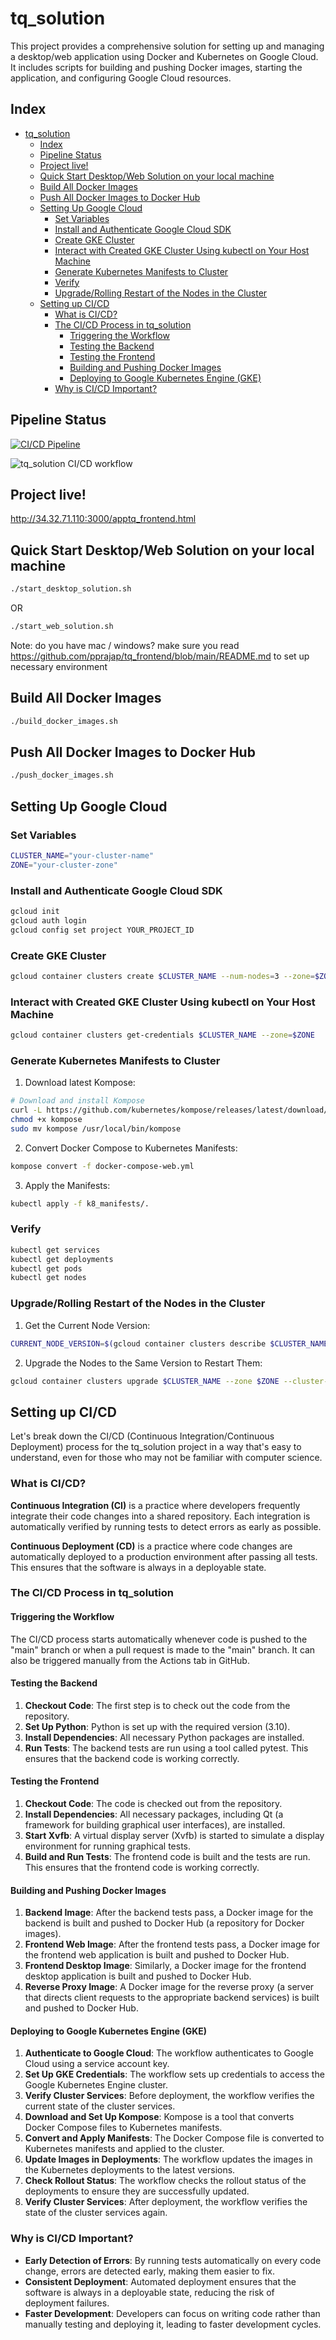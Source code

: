 # tq_solution

This project provides a comprehensive solution for setting up and managing a desktop/web application using Docker and Kubernetes on Google Cloud. It includes scripts for building and pushing Docker images, starting the application, and configuring Google Cloud resources.

## Index
- [tq\_solution](#tq_solution)
  - [Index](#index)
  - [Pipeline Status](#pipeline-status)
  - [Project live!](#project-live)
  - [Quick Start Desktop/Web Solution on your local machine](#quick-start-desktopweb-solution-on-your-local-machine)
  - [Build All Docker Images](#build-all-docker-images)
  - [Push All Docker Images to Docker Hub](#push-all-docker-images-to-docker-hub)
  - [Setting Up Google Cloud](#setting-up-google-cloud)
    - [Set Variables](#set-variables)
    - [Install and Authenticate Google Cloud SDK](#install-and-authenticate-google-cloud-sdk)
    - [Create GKE Cluster](#create-gke-cluster)
    - [Interact with Created GKE Cluster Using kubectl on Your Host Machine](#interact-with-created-gke-cluster-using-kubectl-on-your-host-machine)
    - [Generate Kubernetes Manifests to Cluster](#generate-kubernetes-manifests-to-cluster)
    - [Verify](#verify)
    - [Upgrade/Rolling Restart of the Nodes in the Cluster](#upgraderolling-restart-of-the-nodes-in-the-cluster)
  - [Setting up CI/CD](#setting-up-cicd)
    - [What is CI/CD?](#what-is-cicd)
    - [The CI/CD Process in tq\_solution](#the-cicd-process-in-tq_solution)
      - [Triggering the Workflow](#triggering-the-workflow)
      - [Testing the Backend](#testing-the-backend)
      - [Testing the Frontend](#testing-the-frontend)
      - [Building and Pushing Docker Images](#building-and-pushing-docker-images)
      - [Deploying to Google Kubernetes Engine (GKE)](#deploying-to-google-kubernetes-engine-gke)
    - [Why is CI/CD Important?](#why-is-cicd-important)

## Pipeline Status
[![CI/CD Pipeline][def]](https://github.com/pprajap/tq_solution/actions/workflows/ci-cd.yml)
<!-- add image -->
![tq_solution CI/CD workflow](image.png)

## Project live!
http://34.32.71.110:3000/apptq_frontend.html

## Quick Start Desktop/Web Solution on your local machine
```sh
./start_desktop_solution.sh 
```
OR
```sh
./start_web_solution.sh 
```
Note: do you have mac / windows? make sure you read https://github.com/pprajap/tq_frontend/blob/main/README.md to set up necessary environment

## Build All Docker Images
```sh
./build_docker_images.sh
```

## Push All Docker Images to Docker Hub
```sh
./push_docker_images.sh
```

## Setting Up Google Cloud

### Set Variables
```sh
CLUSTER_NAME="your-cluster-name"
ZONE="your-cluster-zone"
```

### Install and Authenticate Google Cloud SDK
```sh
gcloud init
gcloud auth login
gcloud config set project YOUR_PROJECT_ID
```

### Create GKE Cluster
```sh
gcloud container clusters create $CLUSTER_NAME --num-nodes=3 --zone=$ZONE
```

### Interact with Created GKE Cluster Using kubectl on Your Host Machine
```sh
gcloud container clusters get-credentials $CLUSTER_NAME --zone=$ZONE
```

### Generate Kubernetes Manifests to Cluster
1. Download latest Kompose:
  ```sh
  # Download and install Kompose
  curl -L https://github.com/kubernetes/kompose/releases/latest/download/kompose-linux-amd64 -o kompose
  chmod +x kompose
  sudo mv kompose /usr/local/bin/kompose
  ```

2. Convert Docker Compose to Kubernetes Manifests:
  ```sh
  kompose convert -f docker-compose-web.yml
  ```

3. Apply the Manifests:
  ```sh
  kubectl apply -f k8_manifests/.
  ```

### Verify
```sh
kubectl get services
kubectl get deployments
kubectl get pods
kubectl get nodes
```

### Upgrade/Rolling Restart of the Nodes in the Cluster
1. Get the Current Node Version:
  ```sh
  CURRENT_NODE_VERSION=$(gcloud container clusters describe $CLUSTER_NAME --zone $ZONE --format="get(currentNodeVersion)")
  ```

2. Upgrade the Nodes to the Same Version to Restart Them:
  ```sh
  gcloud container clusters upgrade $CLUSTER_NAME --zone $ZONE --cluster-version $CURRENT_NODE_VERSION
  ```

[def]: https://github.com/pprajap/tq_solution/actions/workflows/ci-cd.yml/badge.svg?branch=main

## Setting up CI/CD

Let's break down the CI/CD (Continuous Integration/Continuous Deployment) process for the tq_solution project in a way that's easy to understand, even for those who may not be familiar with computer science.

### What is CI/CD?

**Continuous Integration (CI)** is a practice where developers frequently integrate their code changes into a shared repository. Each integration is automatically verified by running tests to detect errors as early as possible.

**Continuous Deployment (CD)** is a practice where code changes are automatically deployed to a production environment after passing all tests. This ensures that the software is always in a deployable state.

### The CI/CD Process in tq_solution

#### Triggering the Workflow

The CI/CD process starts automatically whenever code is pushed to the "main" branch or when a pull request is made to the "main" branch. It can also be triggered manually from the Actions tab in GitHub.

#### Testing the Backend

1. **Checkout Code**: The first step is to check out the code from the repository.
2. **Set Up Python**: Python is set up with the required version (3.10).
3. **Install Dependencies**: All necessary Python packages are installed.
4. **Run Tests**: The backend tests are run using a tool called pytest. This ensures that the backend code is working correctly.

#### Testing the Frontend

1. **Checkout Code**: The code is checked out from the repository.
2. **Install Dependencies**: All necessary packages, including Qt (a framework for building graphical user interfaces), are installed.
3. **Start Xvfb**: A virtual display server (Xvfb) is started to simulate a display environment for running graphical tests.
4. **Build and Run Tests**: The frontend code is built and the tests are run. This ensures that the frontend code is working correctly.

#### Building and Pushing Docker Images

1. **Backend Image**: After the backend tests pass, a Docker image for the backend is built and pushed to Docker Hub (a repository for Docker images).
2. **Frontend Web Image**: After the frontend tests pass, a Docker image for the frontend web application is built and pushed to Docker Hub.
3. **Frontend Desktop Image**: Similarly, a Docker image for the frontend desktop application is built and pushed to Docker Hub.
4. **Reverse Proxy Image**: A Docker image for the reverse proxy (a server that directs client requests to the appropriate backend services) is built and pushed to Docker Hub.

#### Deploying to Google Kubernetes Engine (GKE)

1. **Authenticate to Google Cloud**: The workflow authenticates to Google Cloud using a service account key.
2. **Set Up GKE Credentials**: The workflow sets up credentials to access the Google Kubernetes Engine cluster.
3. **Verify Cluster Services**: Before deployment, the workflow verifies the current state of the cluster services.
4. **Download and Set Up Kompose**: Kompose is a tool that converts Docker Compose files to Kubernetes manifests.
5. **Convert and Apply Manifests**: The Docker Compose file is converted to Kubernetes manifests and applied to the cluster.
6. **Update Images in Deployments**: The workflow updates the images in the Kubernetes deployments to the latest versions.
7. **Check Rollout Status**: The workflow checks the rollout status of the deployments to ensure they are successfully updated.
8. **Verify Cluster Services**: After deployment, the workflow verifies the state of the cluster services again.

### Why is CI/CD Important?

- **Early Detection of Errors**: By running tests automatically on every code change, errors are detected early, making them easier to fix.
- **Consistent Deployment**: Automated deployment ensures that the software is always in a deployable state, reducing the risk of deployment failures.
- **Faster Development**: Developers can focus on writing code rather than manually testing and deploying it, leading to faster development cycles.
